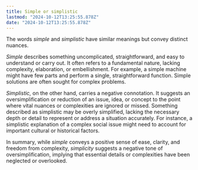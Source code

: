 ```yaml
---
title: Simple or simplistic
lastmod: "2024-10-12T13:25:55.878Z"
date: "2024-10-12T13:25:55.878Z"
---
```


The words _simple_ and _simplistic_ have similar meanings but convey distinct nuances.

_Simple_ describes something uncomplicated, straightforward, and easy to understand or carry out. It often refers to a fundamental nature, lacking complexity, elaboration, or embellishment. For example, a simple machine might have few parts and perform a single, straightforward function. Simple solutions are often sought for complex problems.

_Simplistic,_ on the other hand, carries a negative connotation. It suggests an oversimplification or reduction of an issue, idea, or concept to the point where vital nuances or complexities are ignored or missed. Something described as simplistic may be overly simplified, lacking the necessary depth or detail to represent or address a situation accurately. For instance, a simplistic explanation of a complex social issue might need to account for important cultural or historical factors.

In summary, while _simple_ conveys a positive sense of ease, clarity, and freedom from complexity, _simplicity_ suggests a negative tone of oversimplification, implying that essential details or complexities have been neglected or overlooked.
